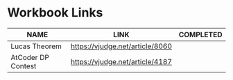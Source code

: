 # Workbook Links

|NAME|LINK|COMPLETED|
|---|---|---|
|Lucas Theorem|https://vjudge.net/article/8060||
|AtCoder DP Contest|https://vjudge.net/article/4187||